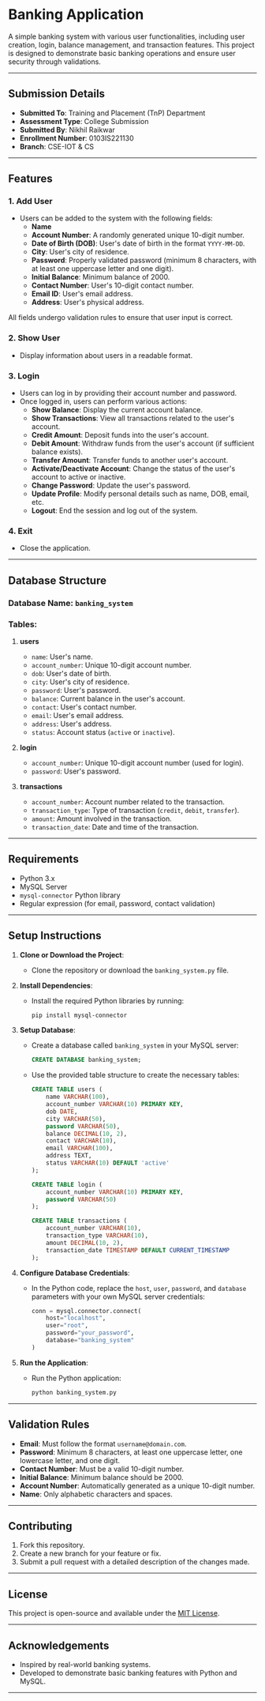 # Banking Application

A simple banking system with various user functionalities, including user creation, login, balance management, and transaction features. This project is designed to demonstrate basic banking operations and ensure user security through validations.

---
## Submission Details

- **Submitted To**: Training and Placement (TnP) Department
- **Assessment Type**: College Submission
- **Submitted By**: Nikhil Raikwar
- **Enrollment Number**: 0103IS221130
- **Branch**: CSE-IOT & CS

---

## Features

### 1. **Add User**
- Users can be added to the system with the following fields:
  - **Name**
  - **Account Number**: A randomly generated unique 10-digit number.
  - **Date of Birth (DOB)**: User's date of birth in the format `YYYY-MM-DD`.
  - **City**: User's city of residence.
  - **Password**: Properly validated password (minimum 8 characters, with at least one uppercase letter and one digit).
  - **Initial Balance**: Minimum balance of 2000.
  - **Contact Number**: User's 10-digit contact number.
  - **Email ID**: User's email address.
  - **Address**: User's physical address.

All fields undergo validation rules to ensure that user input is correct.

### 2. **Show User**
- Display information about users in a readable format.

### 3. **Login**
- Users can log in by providing their account number and password.
- Once logged in, users can perform various actions:
  - **Show Balance**: Display the current account balance.
  - **Show Transactions**: View all transactions related to the user's account.
  - **Credit Amount**: Deposit funds into the user's account.
  - **Debit Amount**: Withdraw funds from the user's account (if sufficient balance exists).
  - **Transfer Amount**: Transfer funds to another user's account.
  - **Activate/Deactivate Account**: Change the status of the user's account to active or inactive.
  - **Change Password**: Update the user's password.
  - **Update Profile**: Modify personal details such as name, DOB, email, etc.
  - **Logout**: End the session and log out of the system.

### 4. **Exit**
- Close the application.

---

## Database Structure

### Database Name: `banking_system`

### Tables:

1. **users**
   - `name`: User's name.
   - `account_number`: Unique 10-digit account number.
   - `dob`: User's date of birth.
   - `city`: User's city of residence.
   - `password`: User's password.
   - `balance`: Current balance in the user's account.
   - `contact`: User's contact number.
   - `email`: User's email address.
   - `address`: User's address.
   - `status`: Account status (`active` or `inactive`).

2. **login**
   - `account_number`: Unique 10-digit account number (used for login).
   - `password`: User's password.

3. **transactions**
   - `account_number`: Account number related to the transaction.
   - `transaction_type`: Type of transaction (`credit`, `debit`, `transfer`).
   - `amount`: Amount involved in the transaction.
   - `transaction_date`: Date and time of the transaction.

---

## Requirements

- Python 3.x
- MySQL Server
- `mysql-connector` Python library
- Regular expression (for email, password, contact validation)

---

## Setup Instructions

1. **Clone or Download the Project**:
   - Clone the repository or download the `banking_system.py` file.

2. **Install Dependencies**:
   - Install the required Python libraries by running:
     ```bash
     pip install mysql-connector
     ```

3. **Setup Database**:
   - Create a database called `banking_system` in your MySQL server:
     ```sql
     CREATE DATABASE banking_system;
     ```
   - Use the provided table structure to create the necessary tables:
     ```sql
     CREATE TABLE users (
         name VARCHAR(100),
         account_number VARCHAR(10) PRIMARY KEY,
         dob DATE,
         city VARCHAR(50),
         password VARCHAR(50),
         balance DECIMAL(10, 2),
         contact VARCHAR(10),
         email VARCHAR(100),
         address TEXT,
         status VARCHAR(10) DEFAULT 'active'
     );

     CREATE TABLE login (
         account_number VARCHAR(10) PRIMARY KEY,
         password VARCHAR(50)
     );

     CREATE TABLE transactions (
         account_number VARCHAR(10),
         transaction_type VARCHAR(10),
         amount DECIMAL(10, 2),
         transaction_date TIMESTAMP DEFAULT CURRENT_TIMESTAMP
     );
     ```

4. **Configure Database Credentials**:
   - In the Python code, replace the `host`, `user`, `password`, and `database` parameters with your own MySQL server credentials:
     ```python
     conn = mysql.connector.connect(
         host="localhost",
         user="root",
         password="your_password",
         database="banking_system"
     )
     ```

5. **Run the Application**:
   - Run the Python application:
     ```bash
     python banking_system.py
     ```

---

## Validation Rules

- **Email**: Must follow the format `username@domain.com`.
- **Password**: Minimum 8 characters, at least one uppercase letter, one lowercase letter, and one digit.
- **Contact Number**: Must be a valid 10-digit number.
- **Initial Balance**: Minimum balance should be 2000.
- **Account Number**: Automatically generated as a unique 10-digit number.
- **Name**: Only alphabetic characters and spaces.

---

## Contributing

1. Fork this repository.
2. Create a new branch for your feature or fix.
3. Submit a pull request with a detailed description of the changes made.

---

## License

This project is open-source and available under the [MIT License](LICENSE).

---

## Acknowledgements

- Inspired by real-world banking systems.
- Developed to demonstrate basic banking features with Python and MySQL.

---



